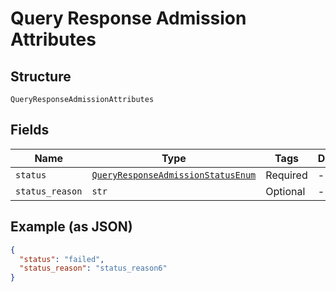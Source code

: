 
# Query Response Admission Attributes

## Structure

`QueryResponseAdmissionAttributes`

## Fields

| Name | Type | Tags | Description |
|  --- | --- | --- | --- |
| `status` | [`QueryResponseAdmissionStatusEnum`](../../doc/models/query-response-admission-status-enum.md) | Required | - |
| `status_reason` | `str` | Optional | - |

## Example (as JSON)

```json
{
  "status": "failed",
  "status_reason": "status_reason6"
}
```


